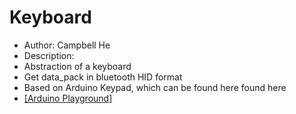 # Keyboard

- Author: Campbell He
- Description:
- Abstraction of a keyboard
- Get data_pack in bluetooth HID format
- Based on Arduino Keypad, which can be found here found here
- [[Arduino Playground]](http://playground.arduino.cc/Code/Keypad)
